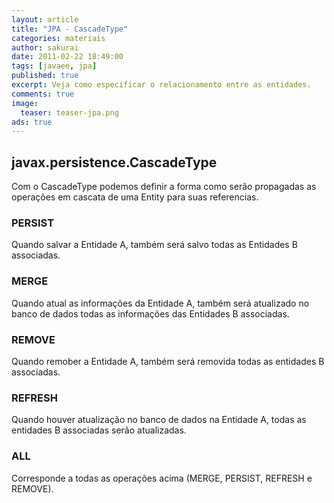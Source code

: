 ```yaml
---
layout: article
title: "JPA - CascadeType"
categories: materiais
author: sakurai
date: 2011-02-22 18:49:00
tags: [javaee, jpa]
published: true
excerpt: Veja como especificar o relacionamento entre as entidades.
comments: true
image:
  teaser: teaser-jpa.png
ads: true
---
```


## javax.persistence.CascadeType

Com o CascadeType podemos definir a forma como serão propagadas as operações em cascata de uma Entity para suas referencias.

### PERSIST
Quando salvar a Entidade A, também será salvo todas as Entidades B associadas.

### MERGE
Quando atual as informações da Entidade A, também será atualizado no banco de dados todas as informações das Entidades B associadas.

### REMOVE
Quando remober a Entidade A, também será removida todas as entidades B associadas.

### REFRESH
Quando houver atualização no banco de dados na Entidade A, todas as entidades B associadas serão atualizadas.

### ALL
Corresponde a todas as operações acima (MERGE, PERSIST, REFRESH e REMOVE).
